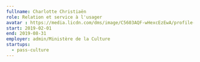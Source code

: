 ```yaml
---
fullname: Charlotte Christiaën
role: Relation et service à l'usager
avatar : https://media.licdn.com/dms/image/C5603AQF-wHexcEzEwA/profile-displayphoto-shrink_200_200/0?e=1551312000&v=beta&t=AAQ6KRTQh_9E2DbvZy2DPtS-VgTUCIBS2f4G6EgUtCo
start: 2019-02-01
end: 2019-08-31
employer: admin/Ministère de la Culture
startups:
  - pass-culture
---
```

